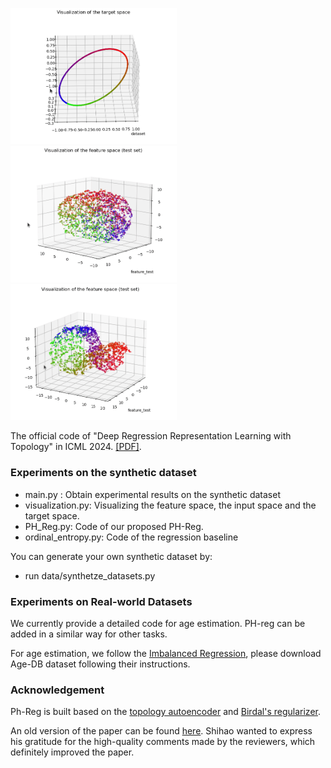 <img src="img/target_space.gif" width="266"> <img src="img/baseline.gif" width="266"><img src="img/ph-reg.gif" width="266">

The official code of "Deep Regression Representation Learning with Topology" in ICML 2024. [[PDF]](https://arxiv.org/pdf/2404.13904.pdf).

### Experiments on the synthetic dataset

- main.py :  Obtain experimental results on the synthetic dataset
- visualization.py: Visualizing the feature space, the input space and the target space.
- PH_Reg.py: Code of our proposed PH-Reg.
- ordinal_entropy.py: Code of the regression baseline

You can generate your own synthetic dataset by:

- run data/synthetze_datasets.py


### Experiments on Real-world Datasets

We currently provide a detailed code for age estimation. PH-reg can be added in a similar way for other tasks.

For age estimation, we follow the [Imbalanced Regression](https://github.com/YyzHarry/imbalanced-regression/tree/main/agedb-dir), please download Age-DB dataset following their instructions. 

### Acknowledgement

Ph-Reg is built based on the [topology autoencoder](https://github.com/BorgwardtLab/topological-autoencoders) and [Birdal's regularizer](https://github.com/tolgabirdal/PHDimGeneralization).

An old version of the paper can be found [here](https://openreview.net/forum?id=OeNcnlQPRz). Shihao wanted to express his gratitude for the high-quality comments made by the reviewers, which definitely improved the paper. 
